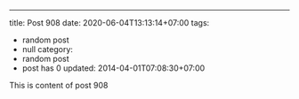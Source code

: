 ---
title: Post 908
date: 2020-06-04T13:13:14+07:00
tags:
  - random post
  - null
category:
  - random post
  - post has 0
updated: 2014-04-01T07:08:30+07:00

This is content of post 908